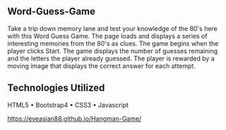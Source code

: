 ## Word-Guess-Game
Take a trip down memory lane and test your knowledge of the 80's here with this Word Guess Game. The page loads and displays a series of interesting memories from the 80's as clues. The game begins when the player clicks Start. The game displays the number of guesses remaining and the letters the player already guessed. The player is rewarded by a moving image that displays the correct answer for each attempt.

## Technologies Utilized
HTML5 • Bootstrap4 • CSS3 • Javascript

https://eveasian88.github.io/Hangman-Game/
